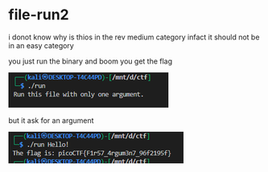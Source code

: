 # **file-run2**

i donot know why is thios in the rev medium category infact it should not be in an easy category


you just run the binary and boom you get the flag

![arg](./img/arg.png)

but it ask for an argument


![result](./img/result.png)